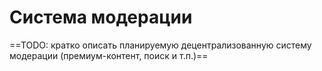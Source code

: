 # Система модерации

==TODO: кратко описать планируемую децентрализованную систему модерации (премиум-контент, поиск и т.п.)==